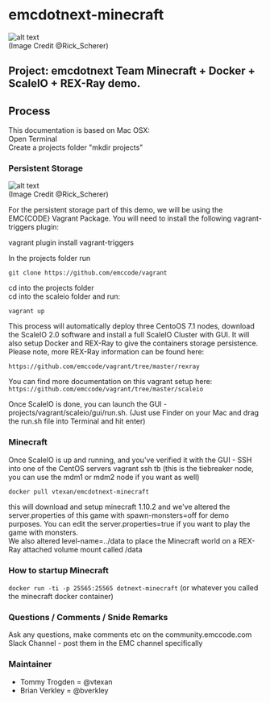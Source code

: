 # emcdotnext-minecraft

![alt text](http://www.vtexan.com/wp-content/uploads/2016/07/Minecraft-Docker-.png "Logo Title Text 1")    
(Image Credit @Rick_Scherer)  

## Project: emcdotnext Team Minecraft + Docker + ScaleIO + REX-Ray demo.


## Process

This documentation is based on Mac OSX:  
Open Terminal  
Create a projects folder "mkdir projects"  

### Persistent Storage

![alt text](http://www.vtexan.com/wp-content/uploads/2016/07/Vagrant-ScaleIO-RexRay.png "Logo Title Text 1")      
(Image Credit @Rick_Scherer)  

For the persistent storage part of this demo, we will be using the EMC{CODE} Vagrant Package.  You will need to install the following vagrant-triggers plugin:

vagrant plugin install vagrant-triggers

In the projects folder run  

 `git clone https://github.com/emccode/vagrant`  

cd into the projects folder  
cd into the scaleio folder and run:  

`vagrant up`

This process will automatically deploy three CentoOS 7.1 nodes, download the ScaleIO 2.0 software and install a full ScaleIO Cluster with GUI. It will also setup Docker and REX-Ray to give the containers storage persistence.  Please note, more REX-Ray information can be found here:  

  `https://github.com/emccode/vagrant/tree/master/rexray`

You can find more documentation on this vagrant setup here: `https://github.com/emccode/vagrant/tree/master/scaleio`    

Once ScaleIO is done, you can launch the GUI - projects/vagrant/scaleio/gui/run.sh. (Just use Finder on your Mac and drag the run.sh file into Terminal and hit enter)    

### Minecraft

Once ScaleIO is up and running, and you've verified it with the GUI - SSH into one of the CentOS servers
vagrant ssh tb (this is the tiebreaker node, you can use the mdm1 or mdm2 node if you want as well)  

`docker pull vtexan/emcdotnext-minecraft`  

this will download and setup minecraft 1.10.2 and we've altered the server.properties of this game with spawn-monsters=off for demo purposes.  You can edit the server.properties=true if you want to play the game with monsters.  
We also altered level-name=../data to place the Minecraft world on a REX-Ray attached volume mount called /data  

### How to startup Minecraft

`docker run -ti -p 25565:25565 dotnext-minecraft` (or whatever you called the minecraft docker container)

### Questions / Comments / Snide Remarks  
Ask any questions, make comments etc on the community.emccode.com Slack Channel - post them in the EMC channel specifically

### Maintainer  
* Tommy Trogden = @vtexan
* Brian Verkley = @bverkley
